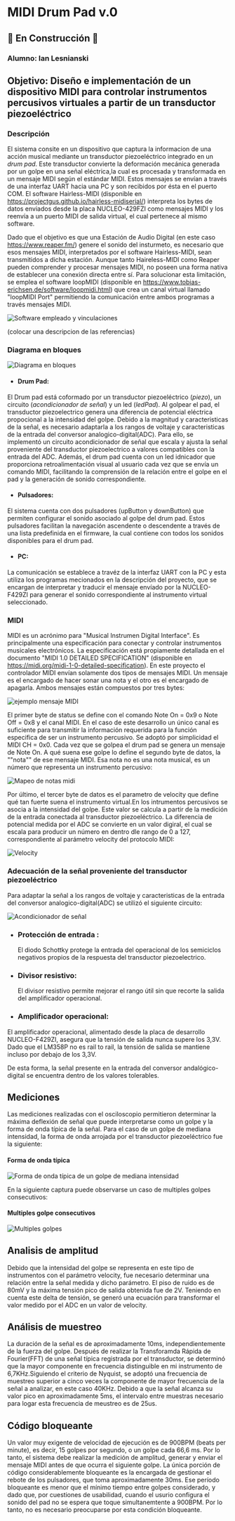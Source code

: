 # MIDI Drum Pad v.0
## 🚧 En Construcción 🚧
### Alumno: Ian Lesnianski
## Objetivo: Diseño e implementación de un dispositivo MIDI para controlar instrumentos percusivos virtuales a partir de un transductor piezoeléctrico
### Descripción
  El sistema consite en un dispositivo que captura la informacion de una acción musical mediante un transductor piezoeléctrico integrado en un *drum pad*. Este transductor convierte la deformación mecánica generada por un golpe en una señal eléctrica,la cual es procesada y transformada en un mensaje MIDI según el estándar MIDI. Estos mensajes se envían a través de una interfaz UART hacia una PC y son recibidos por ésta en el puerto COM. El software Hairless-MIDI (disponible en https://projectgus.github.io/hairless-midiserial/) interpreta los bytes de datos enviados desde la placa NUCLEO-429FZI como mensajes MIDI y los reenvía a un puerto MIDI de salida virtual, el cual pertenece al mismo software.
  
 Dado que el objetivo es que una Estación de Audio Digital (en este caso https://www.reaper.fm/) genere el sonido del insturmeto, es necesario que esos mensajes MIDI, interpretados por el software Hairless-MIDI, sean transmitidos a dicha estación. Aunque tanto Haireless-MIDI como Reaper pueden comprender y procesar mensajes MIDI, no poseen una forma nativa de establecer una conexión directa entre sí. Para solucionar esta limitación, se emplea el software loopMIDI (disponible en https://www.tobias-erichsen.de/software/loopmidi.html) que crea un canal virtual llamado "loopMIDI Port" permitiendo la comunicación entre ambos programas a través mensajes MIDI.

![Software empleado y vinculaciones](https://github.com/ianlesni/TPn-1-MIDI-Drum-Pad-v.0/assets/43219235/ad0bc1e4-109f-4ae2-be34-47d620211d29)

(colocar una descripcion de las referencias)

### Diagrama en bloques
![Diagrama en bloques ](https://github.com/ianlesni/TPn-1-MIDI-Drum-Pad-v.0/assets/43219235/79b5c3e0-ac47-409f-8339-413e8e71b634)
- #### Drum Pad:
El Drum pad está coformado por un transductor piezoeléctrico (*piezo*), un circuito (*acondicionador de señal*) y un led (*ledPad*). Al golpear el pad, el transductor piezoelectrico genera una diferencia de potencial eléctrica propocional a la intensidad del golpe. Debido a la magnitud y caracteristicas de la señal, es necesario adaptarla a los rangos de voltaje y caracteristicas de la entrada del conversor analogico-digital(ADC). Para ello, se implementó un circuito acondicionador de señal que escala y ajusta la señal proveniente del transductor piezoelectrico a valores compatibles con la entrada del ADC. Además, el drum pad cuenta con un led idnicador que proporciona retroalimentación visual al usuario cada vez que se envía un comando MIDI, facilitando la comprensión de la relación entre el golpe en el pad y la generación de sonido correspondiente.
- #### Pulsadores:
El sistema cuenta con dos pulsadores (upButton y downButton) que permiten configurar el sonido asociado al golpe del drum pad. Estos pulsadores facilitan la navegación ascendente o descendente a través de una lista predefinida en el firmware, la cual contiene con todos los sonidos disponibles para el drum pad.
- #### PC:
La comunicación se establece a travéz de la interfaz UART con la PC y esta utiliza los programas mecionados en la descripción del proyecto, que se encargan de interpretar y traducir el mensaje envíado por la NUCLEO-F429ZI para generar el sonido correspondiente al instrumento virtual seleccionado.

### MIDI
MIDI es un acrónimo para "Musical Instrumen Digital Interface". Es principalmente una especificación para conectar y controlar instrumentos musicales electrónicos. La especificación está propiamente detallada en el documento "MIDI 1.0 DETAILED SPECIFICATION" (disponible en https://midi.org/midi-1-0-detailed-specification).
En este proyecto el controlador MIDI envían solamente dos tipos de mensajes MIDI. Un mensaje es el encargado de hacer sonar una nota y el otro es el encargado de apagarla.
Ambos mensajes están compuestos por tres bytes:

![ejemplo mensaje MIDI](https://github.com/ianlesni/TPn-1-MIDI-Drum-Pad-v.0/assets/43219235/55e81f52-99b3-476d-929b-04a91e87af98)

El primer byte de status se define con el comando Note On = 0x9 o Note Off = 0x8 y el canal MIDI. En el caso de este desarrollo un único canal es suficiente para transmitir la información requerida para la función especifica de ser un instrumento percusivo. Se adoptó por simplicidad el MIDI CH = 0x0.
Cada vez que se golpea el drum pad se genera un mensaje de Note On. A qué suena ese golpe lo define el segundo byte de datos, la ""nota"" de ese mensaje MIDI. Esa nota no es una nota musical, es un número que representa un instrumento percusivo:

![Mapeo de notas midi](https://github.com/ianlesni/TPn-1-MIDI-Drum-Pad-v.0/assets/43219235/2c08b594-ac7b-4a3d-b11f-0a8a383687f4)

Por último, el tercer byte de datos es el parametro de velocity que define qué tan fuerte suena el instrumento virtual.En los intrumentos percusivos se asocia a la intensidad del golpe. Este valor se calcula a partir de la medición de la entrada conectada al transductor piezoeléctrico. La diferencia de potencial medida por el ADC se convierte en un valor digiral, el cual se escala para producir un número en dentro dle rango de 0 a 127, correspondiente al parámetro velocity del protocolo MIDI:

![Velocity](https://github.com/ianlesni/TPn-1-MIDI-Drum-Pad-v.0/assets/43219235/8a8005aa-990d-452e-abca-52719e0e45f9)

### Adecuación de la señal proveniente del transductor piezoeléctrico

Para adaptar la señal a los rangos de voltaje y caracteristicas de la entrada del conversor analogico-digital(ADC) se utilizó el siguiente circuito:

![Acondicionador de señal](https://github.com/ianlesni/TPn-1-MIDI-Drum-Pad-v.0/assets/43219235/6cc1c1cd-b3b7-45b0-8a60-1f4d98e5bfa7)

- ### Protección de entrada :
  El diodo Schottky protege la entrada del operacional de los semiciclos negativos propios de la respuesta del transductor piezoelectrico.
- ### Divisor resistivo:
  El divisor resistivo permite mejorar el rango útil sin que recorte la salida del amplificador operacional.
- ### Amplificador operacional:
El amplificador operacional, alimentado desde la placa de desarrollo NUCLEO-F429ZI, asegura que la tensión de salida nunca supere los 3,3V. Dado que el LM358P no es rail to rail, la tensión de salida se mantiene incluso por debajo de los 3,3V.

De esta forma, la señal presente en la entrada del conversor andalógico-digital se encuentra dentro de los valores tolerables.

## Mediciones
Las mediciones realizadas con el osciloscopio permitieron determinar la máxima deflexión de señal que puede interpretarse como un golpe y la forma de onda típica de la señal. Para el caso de un golpe de mediana intensidad, la forma de onda arrojada por el transductor piezoeléctrico fue la siguiente:

#### Forma de onda típica
![Forma de onda típica de un golpe de mediana intensidad](https://github.com/ianlesni/TPn-1-MIDI-Drum-Pad-v.0/assets/43219235/e9d95473-bee0-4082-9fbb-da1ae85f8445)

En la siguiente captura puede observarse un caso de multiples golpes consecutivos:

#### Multiples golpe consecutivos
![Multiples golpes](https://github.com/ianlesni/TPn-1-MIDI-Drum-Pad-v.0/assets/43219235/159a578a-5959-40db-931a-65bbf495b904)

## Analisis de amplitud
Debido que la intensidad del golpe se representa en este tipo de instrumentos con el parámetro velocity, fue necesario determinar una relación entre la señal medida y dicho parámetro. El piso de ruido es de 80mV y la máxima tensión pico de salida obtenida fue de 2V. Teniendo en cuenta este delta de tensión, se generó una ecuación para transformar el valor medido por el ADC en un valor de velocity. 

## Análisis de muestreo
La duración de la señal es de aproximadamente 10ms, independientemente de la fuerza del golpe. Después de realizar la Transforamda Rápida de Fourier(FFT) de una señal típica registrada por el transductor, se determinó que la mayor componente en frecuencia distinguible en mi instrumento de 6,7KHz.Siguiendo el criterio de Nyquist, se adoptó una frecuencia de muestreo superior a cinco veces la componente de mayor frecuencia de la señal a analizar, en este caso 40KHz.
Debido a que la señal alcanza su valor pico en aproximadamente 5ms, el intervalo entre muestras necesario para logar esta frecuencia de meustreo es de 25us. 

## Código bloqueante
Un valor muy exigente de velocidad de ejecución es de 900BPM (beats per minute), es decir, 15 golpes por segundo, o un golpe cada 66,6 ms. Por lo tanto, el sistema debe realizar la medición de amplitud, generar y enviar el mensaje MIDI antes de que ocurra el siguiente golpe.
La única porción de código considerablemente bloqueante es la encargada de gestionar el rebote de los pulsadores, que toma aproximadamente 30ms. Ese período bloqueante es menor que el mínimo tiempo entre golpes considerado, y dado que, por cuestiones de usabilidad, cuando el usurio configura el sonido del pad no se espera que toque simultanemtente a 900BPM. Por lo tanto, no es necesario preocuparse por esta condición bloqueante.


